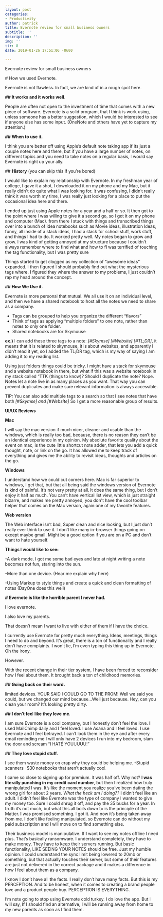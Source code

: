 ```yaml
---
layout: post
categories:
- Productivity
author: patrick
title: Evernote review for small business owners
subtitle: ''
description: ''
img: ''
ttr: 8
date: 2019-01-26 17:51:06 -0600

---
```

Evernote review for small business owners

\# How we used Evernote.

Evernote is not flawless. In fact, we are kind of in a rough spot here.

**## It works and it works well.**

People are often not open to the investment of time that comes with a new piece of software. Evernote is a solid program, that I think is work using, unless someone has a better suggestion, which I would be interested to see if anyone else has some input. (OneNote and others have yet to capture my attention.)

**## When to use it.**

I think you are better off using Apple’s default note taking app if its just a couple notes here and there, but if you have a large number of notes, on different topics and you need to take notes on a regular basis, I would say Evernote is right up your ally.

\## **History** (you can skip this if you’re bored)

I would like to explain my relationship with Evernote. In my freshman year of college, I gave it a shot, I downloaded it on my phone and my Mac, but it really didn't do quite what I was looking for. It was confusing, I didn’t really think it was worth my time, I was really just looking for a place to put the occasional idea here and there.

I ended up just using Apple notes for a year and a half or so. It then got to the point where I was willing to give it a second go, so I got it on my phone and computer (Mac). from there I stuck with things and transcribed things over into a bunch of idea notebooks such as Movie ideas, illustration Ideas, funny, all inside of a stack ideas, I had a stack for school stuff, work stuff, and things I had to do. It worked pretty well. My notes began to grow and grow. I was kind of getting annoyed at my structure because I couldn't always remember where to find what and how to fI was terrified of touching the tag functionality, but I was pretty sure

Things started to get clogged as my collection of “awesome ideas” expanded. I then figured I should probably find out what the mysterious tags where. I figured they where the answer to my problems, I just couldn’t rap my head around the concept.

**## How We Use it.**

Evernote is more personal that mutual. We all use it on an individual level, and then we have a shared notebook to host all the notes we need to share as a company.

* Tags can be grouped to help you organize the different “flavors”
* Think of tags as applying “multiple folders” to one note, rather than notes to only one folder.
* Shared notebooks are for Skymouse

**ex.)** I can add these three tags to a note: _\[#Skymse\] \[#Website\] \[#TL;DR\]_, it means that it is related to skymouse, it is about websites, and apparently I didn’t read it yet, so I added the TL;DR tag, which is my way of saying I am adding it to my reading list.

Using just folders things could be tricky. I might have a stack for skymouse and a website notebook in there, but what if this was a website notebook in my stack called “TTK (things to know)? Should I duplicate the note? Nope. Notes let a note live in as many places as you want. That way you can prevent duplicates and make sure relevant information is always accessible.

TIP: You can also add multiple tags to a search so that I see notes that have both _\[#Skymse\] and \[#Website\]_ So I get a more reasonable group of results.

**UI/UX Reviews**

**Mac**

I will say the mac version if much nicer, cleaner and usable than the windows, which is really too bad, because, there is no reason they can’t be an identical experience in my opinion. My absolute favorite quality about the event on mac, is the cute little shortcut note adder, that lets you add a quick thought, note, or link on the go. It has allowed me to keep track of everything and gives me the ability to revisit ideas, thoughts and articles on the go.

**Windows**

I understand how we could cut corners here. Mac is far superior to windows, I get that, but that all being said the windows version of Evernote is kind of painful. It’s not very pretty at all. It does the same thing, but I don’t enjoy it half as much. You can’t have vertical list view, which is just straight bizarre, and makes me pretty annoyed, you don't have the cool toolbar helper that comes on the Mac version, again one of my favorite features.

**Web version**

The Web interface isn’t bad, Super clean and nice looking, but I just don’t really ever think to use it. I don’t like many in-browser things going on except maybe gmail. Might be a good option if you are on a PC and don’t want to hate yourself.

**Things I would like to see:**

\-A dark mode. I got me some bad eyes and late at night writing a note becomes not fun, staring into the sun.

\-More than one device. (Hear me explain why here)

\-Using Markup to style things and create a quick and clean formatting of notes (DayOne does this well)

**# Evernote is like the horrible parent I never had.**

I love evernote.

I also love my parents.

That doesn’t mean I want to live with either of them if I have the choice.

I currently use Evernote for pretty much everything. Ideas, meetings, things I need to do and beyond. It’s great, there is a ton of functionality and I really don’t have complaints. I won’t lie, I’m even typing this thing up in Evernote. Oh the irony. 

However.

With the recent change in their tier system, I have been forced to reconsider how I feel about them. It brought back a ton of childhood memories.

**## Going back on their word.**

limited devices. YOUR SAID I COULD GO TO THE PROM! Well we said you could, but we changed our mind because…Well just because. Hey, can you clean your room? It’s looking pretty dirty.

**## I don’t feel like they love me.**

I am sure Evernote is a cool company, but I honestly don’t feel the love. I used MailChimp daily and I feel loved. I use Asana and I feel loved. I use Evernote and I feel betrayed. I can’t look them in the eye and after every email reminding me I will only have 2 devices I run into my bedroom, slam the door and scream “I HATE YOUUUUU!” 

**## They love stupid stuff.**

I see them waste money on crap why they could be helping me. -Stupid scanners -$30 notebooks that aren’t actually cool.

I came so close to signing up for premium. It was half off. Why not? **I was literally punching in my credit card number**, but then I realized how truly manipulated I was. It’s like the moment you realize you’ve been dating the wrong girl for about 2 years. _What the heck am I doing??_ I didn’t feel like an adult. I didn’t feel like Evernote was the type of company I wanted to give my money too. Sure I could shrug it off, and pay the 35 bucks for a year. In truth it’s not much, but what this all boils down to is the principle of the Matter. I was promised something. I got it. And now it’s being taken away from me. I don’t like feeling manipulated, so Evernote can do without my paid subscription and I will move on to find something else.

Their business model is manipulative. If I want to see my notes offline I need plus. That’s basically ransomware. I understand completely, they have to make money. They have to keep their servers running. But basic functionality, LIKE SEEING YOUR NOTES should be free. Just my humble opinion. I could understand the sync limit being lowered to 20mb or something, but that actually touches their server, but some of their features are just not delivered in the correct package and it makes a difference in how I feel about them as a company.

I know I don’t have all the facts. I really don’t have many facts. But this is my PERCEPTION. And to be honest, when it comes to creating a brand people love and a product people buy. PERCEPTION IS EVERYTHING.

I’m note going to stop using Evernote cold turkey. I do love the app. But I will say, If I should find an alternative, I will be running away from home to my new parents as soon as I find them.